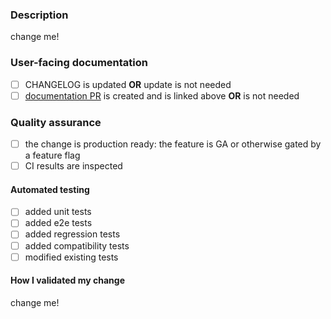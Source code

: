 ### Description

<!--
A detailed explanation of the changes in your PR. Feel free to remove this
section if the title of your PR is sufficiently descriptive. To learn more
about contributing to this project, check "*.md" files under:
    https://github.com/stackrox/stackrox/tree/master/.github
-->

change me!

### User-facing documentation

- [ ] CHANGELOG is updated **OR** update is not needed
- [ ] [documentation PR](https://spaces.redhat.com/display/StackRox/Submitting+a+User+Documentation+Pull+Request) is created and is linked above **OR** is not needed

### Quality assurance

<!--
General Availability requirements: https://github.com/stackrox/stackrox/blob/master/PR_GA.md
Feature Flags usage: https://github.com/stackrox/stackrox/blob/master/pkg/features/README.md
-->

- [ ] the change is production ready: the feature is GA or otherwise gated by a feature flag
- [ ] CI results are inspected

#### Automated testing

<!--
If no tests have been contributed, please explain why unless it's obvious,
e.g., the PR is a one-line comment change.
-->

- [ ] added unit tests
- [ ] added e2e tests
- [ ] added regression tests
- [ ] added compatibility tests
- [ ] modified existing tests

#### How I validated my change

<!--
Use this space to explain **how you validated** that **your change functions
exactly how you expect it**. Feel free to attach JSON snippets, curl commands,
screenshots, etc. Apply a simple benchmark: would the information you provided
convince any reviewer or any external reader that you did enough to validate
your change.

It is acceptable to assume trust and keep this section light, e.g. as a
bullet-point list.

It is acceptable to skip testing in cases when CI is sufficient, or it's a
markdown or code comment change only. It is also acceptable to skip testing for
changes that are too taxing to test before merging. In such case you are
responsible for the change after it gets merged which includes reverting,
fixing, etc. Make sure you validate the change ASAP after it gets merged or
explain in PR when the validation will be performed. Explain here why you
skipped testing in case you did so.

Have you created automated tests for your change? Explain here which validation
activities you did manually and why so.
-->

change me!
